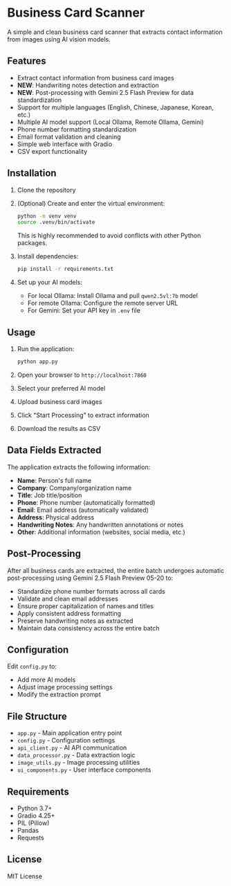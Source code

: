 # Business Card Scanner

A simple and clean business card scanner that extracts contact information from images using AI vision models.

## Features

- Extract contact information from business card images
- **NEW**: Handwriting notes detection and extraction
- **NEW**: Post-processing with Gemini 2.5 Flash Preview for data standardization
- Support for multiple languages (English, Chinese, Japanese, Korean, etc.)
- Multiple AI model support (Local Ollama, Remote Ollama, Gemini)
- Phone number formatting standardization
- Email format validation and cleaning
- Simple web interface with Gradio
- CSV export functionality

## Installation

1. Clone the repository
1. (Optional) Create and enter the virtual environment:
   ```bash
   python -m venv venv
   source .venv/bin/activate
   ```
   This is highly recommended to avoid conflicts with other Python packages.

1. Install dependencies:
   ```bash
   pip install -r requirements.txt
   ```

1. Set up your AI models:
   - For local Ollama: Install Ollama and pull `qwen2.5vl:7b` model
   - For remote Ollama: Configure the remote server URL
   - For Gemini: Set your API key in `.env` file

## Usage

1. Run the application:
   ```bash
   python app.py
   ```

2. Open your browser to `http://localhost:7860`

3. Select your preferred AI model

4. Upload business card images

5. Click "Start Processing" to extract information

6. Download the results as CSV

## Data Fields Extracted

The application extracts the following information:
- **Name**: Person's full name
- **Company**: Company/organization name
- **Title**: Job title/position
- **Phone**: Phone number (automatically formatted)
- **Email**: Email address (automatically validated)
- **Address**: Physical address
- **Handwriting Notes**: Any handwritten annotations or notes
- **Other**: Additional information (websites, social media, etc.)

## Post-Processing

After all business cards are extracted, the entire batch undergoes automatic post-processing using Gemini 2.5 Flash Preview 05-20 to:
- Standardize phone number formats across all cards
- Validate and clean email addresses
- Ensure proper capitalization of names and titles
- Apply consistent address formatting
- Preserve handwriting notes as extracted
- Maintain data consistency across the entire batch

## Configuration

Edit `config.py` to:
- Add more AI models
- Adjust image processing settings
- Modify the extraction prompt

## File Structure

- `app.py` - Main application entry point
- `config.py` - Configuration settings
- `api_client.py` - AI API communication
- `data_processor.py` - Data extraction logic
- `image_utils.py` - Image processing utilities
- `ui_components.py` - User interface components

## Requirements

- Python 3.7+
- Gradio 4.25+
- PIL (Pillow)
- Pandas
- Requests

## License

MIT License 